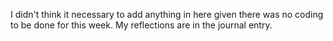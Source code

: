 I didn't think it necessary to add anything in here given there was no coding to be done for this week. My reflections are in the journal entry.

